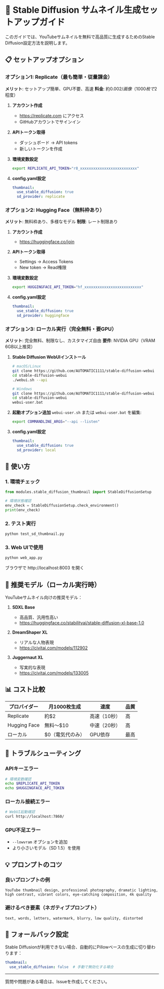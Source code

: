 # 🎨 Stable Diffusion サムネイル生成セットアップガイド

このガイドでは、YouTubeサムネイルを無料で高品質に生成するためのStable Diffusion設定方法を説明します。

## 📋 セットアップオプション

### オプション1: Replicate（最も簡単・従量課金）

**メリット**: セットアップ簡単、GPU不要、高速
**料金**: 約$0.002/画像（1000枚で$2程度）

1. **アカウント作成**
   - https://replicate.com にアクセス
   - GitHubアカウントでサインイン

2. **APIトークン取得**
   - ダッシュボード → API tokens
   - 新しいトークンを作成

3. **環境変数設定**
   ```bash
   export REPLICATE_API_TOKEN="r8_xxxxxxxxxxxxxxxxxxxxxxxxxx"
   ```

4. **config.yaml設定**
   ```yaml
   thumbnail:
     use_stable_diffusion: true
     sd_provider: replicate
   ```

### オプション2: Hugging Face（無料枠あり）

**メリット**: 無料枠あり、多様なモデル
**制限**: レート制限あり

1. **アカウント作成**
   - https://huggingface.co/join

2. **APIトークン取得**
   - Settings → Access Tokens
   - New token → Read権限

3. **環境変数設定**
   ```bash
   export HUGGINGFACE_API_TOKEN="hf_xxxxxxxxxxxxxxxxxxxxxxxxxx"
   ```

4. **config.yaml設定**
   ```yaml
   thumbnail:
     use_stable_diffusion: true
     sd_provider: huggingface
   ```

### オプション3: ローカル実行（完全無料・要GPU）

**メリット**: 完全無料、制限なし、カスタマイズ自由
**要件**: NVIDIA GPU（VRAM 6GB以上推奨）

1. **Stable Diffusion WebUIインストール**
   ```bash
   # macOS/Linux
   git clone https://github.com/AUTOMATIC1111/stable-diffusion-webui
   cd stable-diffusion-webui
   ./webui.sh --api
   
   # Windows
   git clone https://github.com/AUTOMATIC1111/stable-diffusion-webui
   cd stable-diffusion-webui
   webui-user.bat
   ```

2. **起動オプション追加**
   `webui-user.sh` または `webui-user.bat` を編集:
   ```bash
   export COMMANDLINE_ARGS="--api --listen"
   ```

3. **config.yaml設定**
   ```yaml
   thumbnail:
     use_stable_diffusion: true
     sd_provider: local
   ```

## 🚀 使い方

### 1. 環境チェック

```python
from modules.stable_diffusion_thumbnail import StableDiffusionSetup

# 環境状態確認
env_check = StableDiffusionSetup.check_environment()
print(env_check)
```

### 2. テスト実行

```bash
python test_sd_thumbnail.py
```

### 3. Web UIで使用

```bash
python web_app.py
```
ブラウザで http://localhost:8003 を開く

## 🎯 推奨モデル（ローカル実行時）

YouTubeサムネイル向けの推奨モデル：

1. **SDXL Base**
   - 高品質、汎用性高い
   - https://huggingface.co/stabilityai/stable-diffusion-xl-base-1.0

2. **DreamShaper XL**
   - リアルな人物表現
   - https://civitai.com/models/112902

3. **Juggernaut XL**
   - 写実的な表現
   - https://civitai.com/models/133005

## 📊 コスト比較

| プロバイダー | 月1000枚生成 | 速度 | 品質 |
|------------|-------------|------|------|
| Replicate | 約$2 | 高速（10秒） | 高 |
| Hugging Face | 無料〜$10 | 中速（20秒） | 高 |
| ローカル | $0（電気代のみ） | GPU依存 | 最高 |

## 🔧 トラブルシューティング

### APIキーエラー
```bash
# 環境変数確認
echo $REPLICATE_API_TOKEN
echo $HUGGINGFACE_API_TOKEN
```

### ローカル接続エラー
```bash
# WebUI起動確認
curl http://localhost:7860/
```

### GPU不足エラー
- `--lowvram` オプションを追加
- より小さいモデル（SD 1.5）を使用

## 💡 プロンプトのコツ

### 良いプロンプトの例
```
YouTube thumbnail design, professional photography, dramatic lighting, 
high contrast, vibrant colors, eye-catching composition, 4k quality
```

### 避けるべき要素（ネガティブプロンプト）
```
text, words, letters, watermark, blurry, low quality, distorted
```

## 📝 フォールバック設定

Stable Diffusionが利用できない場合、自動的にPillowベースの生成に切り替わります：

```yaml
thumbnail:
  use_stable_diffusion: false  # 手動で無効化する場合
```

---

質問や問題がある場合は、Issueを作成してください。
